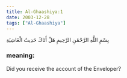 ```yaml
---
title: Al-Ghaashiya:1
date: 2003-12-28
tags: ["Al-Ghaashiya"]
---
```

بِسْمِ اللَّهِ الرَّحْمَٰنِ الرَّحِيمِ هَلْ أَتَاكَ حَدِيثُ الْغَاشِيَةِ
### meaning: 
Did you receive the account of the Enveloper?
